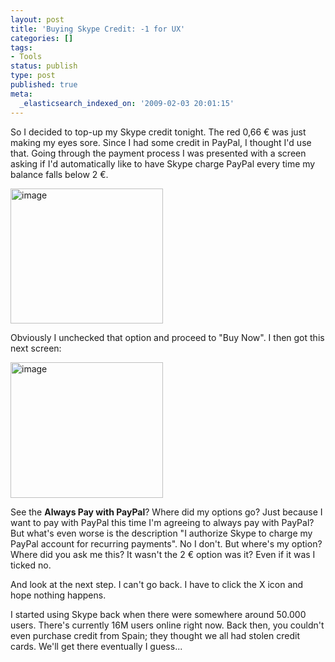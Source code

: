 ```yaml
---
layout: post
title: 'Buying Skype Credit: -1 for UX'
categories: []
tags:
- Tools
status: publish
type: post
published: true
meta:
  _elasticsearch_indexed_on: '2009-02-03 20:01:15'
---
```

<p>So I decided to top-up my Skype credit tonight. The red 0,66 &#8364; was just making my eyes sore. Since I had some credit in PayPal, I thought I'd use that. Going through the payment process I was presented with a screen asking if I'd automatically like to have Skype charge PayPal every time my balance falls below 2 &#8364;.</p>  <p><a href="http://hadihariri.com/blogengine/image.axd?picture=WindowsLiveWriter/BuyingSkypeCredit_122C6/image_2.png"><img style="border-width:0;" height="216" alt="image" src="http://hadihariri.com/blogengine/image.axd?picture=WindowsLiveWriter/BuyingSkypeCredit_122C6/image_thumb.png" width="244" border="0" /></a> </p>  <p>Obviously I unchecked that option and proceed to &quot;Buy Now&quot;. I then got this next screen:</p>  <p><a href="http://hadihariri.com/blogengine/image.axd?picture=WindowsLiveWriter/BuyingSkypeCredit_122C6/image_6.png"><img style="border-width:0;" height="217" alt="image" src="http://hadihariri.com/blogengine/image.axd?picture=WindowsLiveWriter/BuyingSkypeCredit_122C6/image_thumb_2.png" width="244" border="0" /></a> </p>  <p>See the <strong>Always Pay with PayPal</strong>? Where did my options go? Just because I want to pay with PayPal this time I'm agreeing to always pay with PayPal? But what's even worse is the description &quot;I authorize Skype to charge my PayPal account for recurring payments&quot;. No I don't. But where's my option? Where did you ask me this? It wasn't the 2 &#8364; option was it? Even if it was I ticked no. </p>  <p>And look at the next step. I can't go back. I have to click the X icon and hope nothing happens. </p>  <p>I started using Skype back when there were somewhere around 50.000 users. There's currently 16M users online right now. Back then, you couldn't even purchase credit from Spain; they thought we all had stolen credit cards. We'll get there eventually I guess...</p>
